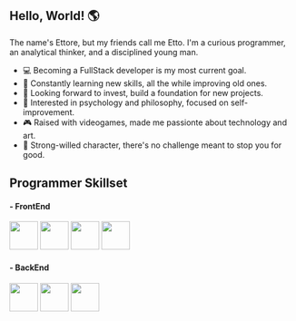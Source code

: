 ## Hello, World! :earth_americas:

The name's Ettore, but my friends call me Etto. I'm a curious programmer, an analytical thinker, and a disciplined young man.

- :computer: Becoming a FullStack developer is my most current goal.
- 🌱 Constantly learning new skills, all the while improving old ones.
- :money_with_wings: Looking forward to invest, build a foundation for new projects.
- 🤔 Interested in psychology and philosophy, focused on self-improvement. 
- :video_game: Raised with videogames, made me passionte about technology and art.
- :mount_fuji: Strong-willed character, there's no challenge meant to stop you for good.

## Programmer Skillset

#### - FrontEnd
<img src="https://i.stack.imgur.com/PgcSR.png" width="50" height="50">
<img src="https://upload.wikimedia.org/wikipedia/commons/thumb/d/d5/CSS3_logo_and_wordmark.svg/1200px-CSS3_logo_and_wordmark.svg.png" width="50" height="50">
<img src="https://1000logos.net/wp-content/uploads/2020/09/JavaScript-Logo.png" width="50" height="50">
<img src="https://download.logo.wine/logo/Bootstrap_(front-end_framework)/Bootstrap_(front-end_framework)-Logo.wine.png" width="50" height="50">

#### - BackEnd
<img src="https://1000logos.net/wp-content/uploads/2020/09/JavaScript-Logo.png" width="50" height="50">
<img src="https://upload.wikimedia.org/wikipedia/commons/thumb/7/7a/C_Sharp_logo.svg/1200px-C_Sharp_logo.svg.png" width="50" height="50">
<img src="https://www.google.com/url?sa=i&url=https%3A%2F%2Fwww.pngwing.com%2Fen%2Fsearch%3Fq%3Dmicrosoft%2BAzure&psig=AOvVaw0Nlb0zgLEGYoJkcoGgQQNU&ust=1612017237034000&source=images&cd=vfe&ved=0CAIQjRxqFwoTCJCnyKquwe4CFQAAAAAdAAAAABAJ" width="50" height="50">
